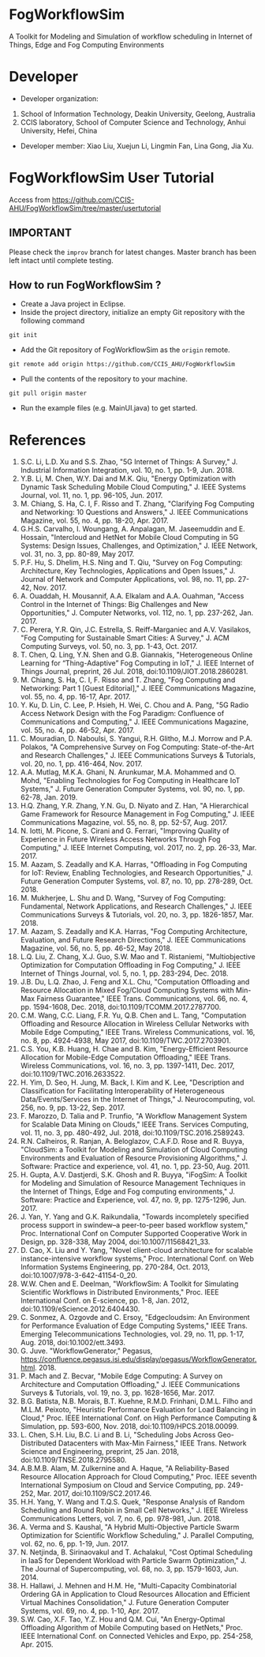 # FogWorkflowSim
A Toolkit for Modeling and Simulation of workflow scheduling in Internet of Things, Edge and Fog Computing Environments
# Developer
 * Developer organization:
 1. School of Information Technology, Deakin University, Geelong, Australia
 2. CCIS laboratory, School of Computer Science and Technology, Anhui University, Hefei, China

 * Developer member: Xiao Liu, Xuejun Li, Lingmin Fan, Lina Gong, Jia Xu.

# FogWorkflowSim User Tutorial
 Access from <A href="https://github.com/CCIS-AHU/FogWorkflowSim/tree/master/usertutorial">https://github.com/CCIS-AHU/FogWorkflowSim/tree/master/usertutorial</A>

## IMPORTANT
Please check the `improv` branch for latest changes. Master branch has been left intact until complete testing.

## How to run FogWorkflowSim ?

* Create a Java project in Eclipse.
* Inside the project directory, initialize an empty Git repository with the following command
```
git init
```
* Add the Git repository of FogWorkflowSim as the `origin` remote.
```
git remote add origin https://github.com/CCIS_AHU/FogWorkflowSim
```
* Pull the contents of the repository to your machine.
```
git pull origin master
```
* Run the example files (e.g. MainUI.java) to get started.

# References
1.	S.C. Li, L.D. Xu and S.S. Zhao, "5G Internet of Things: A Survey," J. Industrial Information Integration, vol. 10, no. 1, pp. 1-9, Jun. 2018.
2.	Y.B. Li, M. Chen, W.Y. Dai and M.K. Qiu, "Energy Optimization with Dynamic Task Scheduling Mobile Cloud Computing," J. IEEE Systems Journal, vol. 11, no. 1, pp. 96-105, Jun. 2017.
3.	M. Chiang, S. Ha, C. I, F. Risso and T. Zhang, "Clarifying Fog Computing and Networking: 10 Questions and Answers," J. IEEE Communications Magazine, vol. 55, no. 4, pp. 18-20, Apr. 2017.
4.	G.H.S. Carvalho, I. Woungang, A. Anpalagan, M. Jaseemuddin and E. Hossain, "Intercloud and HetNet for Mobile Cloud Computing in 5G Systems: Design Issues, Challenges, and Optimization," J. IEEE Network, vol. 31, no. 3, pp. 80-89, May 2017.
5.	P.F. Hu, S. Dhelim, H.S. Ning and T. Qiu, "Survey on Fog Computing: Architecture, Key Technologies, Applications and Open Issues," J. Journal of Network and Computer Applications, vol. 98, no. 11, pp. 27-42, Nov. 2017.
6.	A. Ouaddah, H. Mousannif, A.A. Elkalam and A.A. Ouahman, "Access Control in the Internet of Things: Big Challenges and New Opportunities," J. Computer Networks, vol. 112, no. 1, pp. 237-262, Jan. 2017.
7.	C. Perera, Y.R. Qin, J.C. Estrella, S. Reiff-Marganiec and A.V. Vasilakos, "Fog Computing for Sustainable Smart Cities: A Survey," J. ACM Computing Surveys, vol. 50, no. 3, pp. 1-43, Oct. 2017.
8.	T. Chen, Q. Ling, Y.N. Shen and G.B. Giannakis, "Heterogeneous Online Learning for “Thing-Adaptive” Fog Computing in IoT," J. IEEE Internet of Things Journal, preprint, 26 Jul. 2018, doi:10.1109/JIOT.2018.2860281.
9.	M. Chiang, S. Ha, C. I, F. Risso and T. Zhang, "Fog Computing and Networking: Part 1 [Guest Editorial]," J. IEEE Communications Magazine, vol. 55, no. 4, pp. 16-17, Apr. 2017.
10.	Y. Ku, D. Lin, C. Lee, P. Hsieh, H. Wei, C. Chou and A. Pang, "5G Radio Access Network Design with the Fog Paradigm: Confluence of Communications and Computing," J. IEEE Communications Magazine, vol. 55, no. 4, pp. 46-52, Apr. 2017.
11.	C. Mouradian, D. Naboulsi, S. Yangui, R.H. Glitho, M.J. Morrow and P.A. Polakos, "A Comprehensive Survey on Fog Computing: State-of-the-Art and Research Challenges," J. IEEE Communications Surveys & Tutorials, vol. 20, no. 1, pp. 416-464, Nov. 2017.
12.	A.A. Mutlag, M.K.A. Ghani, N. Arunkumar, M.A. Mohammed and O. Mohd, "Enabling Technologies for Fog Computing in Healthcare IoT Systems," J. Future Generation Computer Systems, vol. 90, no. 1, pp. 62-78, Jan. 2019.
13.	H.Q. Zhang, Y.R. Zhang, Y.N. Gu, D. Niyato and Z. Han, "A Hierarchical Game Framework for Resource Management in Fog Computing," J. IEEE Communications Magazine, vol. 55, no. 8, pp. 52-57, Aug. 2017.
14.	N. Iotti, M. Picone, S. Cirani and G. Ferrari, "Improving Quality of Experience in Future Wireless Access Networks Through Fog Computing," J. IEEE Internet Computing, vol. 2017, no. 2, pp. 26-33, Mar. 2017.
15.	M. Aazam, S. Zeadally and K.A. Harras, "Offloading in Fog Computing for IoT: Review, Enabling Technologies, and Research Opportunities," J. Future Generation Computer Systems, vol. 87, no. 10, pp. 278-289, Oct. 2018.
16.	M. Mukherjee, L. Shu and D. Wang, "Survey of Fog Computing: Fundamental, Network Applications, and Research Challenges," J. IEEE Communications Surveys & Tutorials, vol. 20, no. 3, pp. 1826-1857, Mar. 2018.
17.	M. Aazam, S. Zeadally and K.A. Harras, "Fog Computing Architecture, Evaluation, and Future Research Directions," J. IEEE Communications Magazine, vol. 56, no. 5, pp. 46-52, May 2018.
18.	L.Q. Liu, Z. Chang, X.J. Guo, S.W. Mao and T. Ristaniemi, "Multiobjective Optimization for Computation Offloading in Fog Computing," J. IEEE Internet of Things Journal, vol. 5, no. 1, pp. 283-294, Dec. 2018.
19.	J.B. Du, L.Q. Zhao, J. Feng and X.L. Chu, "Computation Offloading and Resource Allocation in Mixed Fog/Cloud Computing Systems with Min-Max Fairness Guarantee," IEEE Trans. Communications, vol. 66, no. 4, pp. 1594-1608, Dec. 2018, doi:10.1109/TCOMM.2017.2787700.
20.	C.M. Wang, C.C. Liang, F.R. Yu, Q.B. Chen and L. Tang, "Computation Offloading and Resource Allocation in Wireless Cellular Networks with Mobile Edge Computing," IEEE Trans. Wireless Communications, vol. 16, no. 8, pp. 4924-4938, May 2017, doi:10.1109/TWC.2017.2703901.
21.	C.S. You, K.B. Huang, H. Chae and B. Kim, "Energy-Efficient Resource Allocation for Mobile-Edge Computation Offloading," IEEE Trans. Wireless Communications, vol. 16, no. 3, pp. 1397-1411, Dec. 2017, doi:10.1109/TWC.2016.2633522.
22.	H. Yim, D. Seo, H. Jung, M. Back, I. Kim and K. Lee, "Description and Classification for Facilitating Interoperability of Heterogeneous Data/Events/Services in the Internet of Things," J. Neurocomputing, vol. 256, no. 9, pp. 13-22, Sep. 2017.
23.	F. Marozzo, D. Talia and P. Trunfio, "A Workflow Management System for Scalable Data Mining on Clouds," IEEE Trans. Services Computing, vol. 11, no. 3, pp. 480-492, Jul. 2018, doi:10.1109/TSC.2016.2589243.
24.	R.N. Calheiros, R. Ranjan, A. Beloglazov, C.A.F.D. Rose and R. Buyya, "CloudSim: a Toolkit for Modeling and Simulation of Cloud Computing Environments and Evaluation of Resource Provisioning Algorithms," J. Software: Practice and experience, vol. 41, no. 1, pp. 23-50, Aug. 2011.
25.	H. Gupta, A.V. Dastjerdi, S.K. Ghosh and R. Buyya, "iFogSim: A Toolkit for Modeling and Simulation of Resource Management Techniques in the Internet of Things, Edge and Fog computing environments," J. Software: Practice and Experience, vol. 47, no. 9, pp. 1275-1296, Jun. 2017.
26.	J. Yan, Y. Yang and G.K. Raikundalia, "Towards incompletely specified process support in swindew–a peer-to-peer based workflow system," Proc. International Conf on Computer Supported Cooperative Work in Design, pp. 328-338, May 2004, doi:10.1007/11568421_33.
27.	D. Cao, X. Liu and Y. Yang, "Novel client-cloud architecture for scalable instance-intensive workflow systems," Proc. International Conf. on Web Information Systems Engineering, pp. 270-284, Oct. 2013, doi:10.1007/978-3-642-41154-0_20.
28.	W.W. Chen and E. Deelman, "WorkflowSim: A Toolkit for Simulating Scientific Workflows in Distributed Environments," Proc. IEEE International Conf. on E-science, pp. 1-8, Jan. 2012, doi:10.1109/eScience.2012.6404430.
29.	C. Sonmez, A. Ozgovde and C. Ersoy, "Edgecloudsim: An Environment for Performance Evaluation of Edge Computing Systems," IEEE Trans. Emerging Telecommunications Technologies, vol. 29, no. 11, pp. 1-17, Aug. 2018, doi:10.1002/ett.3493.
30.	G. Juve. "WorkflowGenerator," Pegasus, https://confluence.pegasus.isi.edu/display/pegasus/WorkflowGenerator.html. 2018.
31.	P. Mach and Z. Becvar, "Mobile Edge Computing: A Survey on Architecture and Computation Offloading," J. IEEE Communications Surveys & Tutorials, vol. 19, no. 3, pp. 1628-1656, Mar. 2017.
32.	B.G. Batista, N.B. Morais, B.T. Kuehne, R.M.D. Frinhani, D.M.L. Filho and M.L.M. Peixoto, "Heuristic Performance Evaluation for Load Balancing in Cloud," Proc. IEEE International Conf. on High Performance Computing & Simulation, pp. 593-600, Nov. 2018, doi:10.1109/HPCS.2018.00099.
33.	L. Chen, S.H. Liu, B.C. Li and B. Li, "Scheduling Jobs Across Geo-Distributed Datacenters with Max-Min Fairness," IEEE Trans. Network Science and Engineering, preprint, 25 Jan. 2018, doi:10.1109/TNSE.2018.2795580.
34.	A.B.M.B. Alam, M. Zulkernine and A. Haque, "A Reliability-Based Resource Allocation Approach for Cloud Computing," Proc. IEEE seventh International Symposium on Cloud and Service Computing, pp. 249-252, Mar. 2017, doi:10.1109/SC2.2017.46.
35.	H.H. Yang, Y. Wang and T.Q.S. Quek, "Response Analysis of Random Scheduling and Round Robin in Small Cell Networks," J. IEEE Wireless Communications Letters, vol. 7, no. 6, pp. 978-981, Jun. 2018.
36.	A. Verma and S. Kaushal, "A Hybrid Multi-Objective Particle Swarm Optimization for Scientific Workflow Scheduling," J. Parallel Computing, vol. 62, no. 6, pp. 1-19, Jun. 2017.
37.	N. Netjinda, B. Sirinaovakul and T. Achalakul, "Cost Optimal Scheduling in IaaS for Dependent Workload with Particle Swarm Optimization," J. The Journal of Supercomputing, vol. 68, no. 3, pp. 1579-1603, Jun. 2014.
38.	H. Hallawi, J. Mehnen and H.M. He, "Multi-Capacity Combinatorial Ordering GA in Application to Cloud Resources Allocation and Efficient Virtual Machines Consolidation," J. Future Generation Computer Systems, vol. 69, no. 4, pp. 1-10, Apr. 2017.
39.	S.W. Cao, X.F. Tao, Y.Z. Hou and Q.M. Cui, "An Energy-Optimal Offloading Algorithm of Mobile Computing based on HetNets," Proc. IEEE International Conf. on Connected Vehicles and Expo, pp. 254-258, Apr. 2015.

